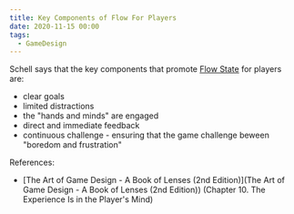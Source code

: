 ```yaml
---
title: Key Components of Flow For Players
date: 2020-11-15 00:00
tags:
  - GameDesign
---
```


Schell says that the key components that promote [Flow State](permanent/flow-state.md) for players are:

* clear goals
* limited distractions
* the "hands and minds" are engaged
* direct and immediate feedback
* continuous challenge - ensuring that the game challenge beween "boredom and frustration"

References:

* [The Art of Game Design - A Book of Lenses (2nd Edition)](The Art of Game Design - A Book of Lenses (2nd Edition)) (Chapter 10. The Experience Is in the Player's Mind)
